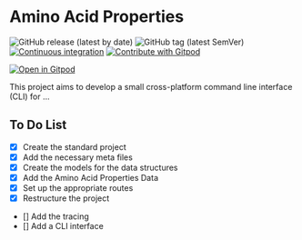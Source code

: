 
# Amino Acid Properties

![GitHub release (latest by date)](https://img.shields.io/github/v/release/AliSajid/aaprop)
![GitHub tag (latest SemVer)](https://img.shields.io/github/v/tag/AliSajid/aaprop)
[![Continuous integration](https://github.com/AliSajid/aaprop/actions/workflows/ci.yaml/badge.svg?branch=main&event=push)](https://github.com/AliSajid/aaprop/actions/workflows/ci.yaml)
[![Contribute with Gitpod](https://img.shields.io/badge/Contribute%20with-Gitpod-908a85?logo=gitpod)](https://gitpod.io/#AliSajid/demo-app)


[![Open in Gitpod](https://gitpod.io/button/open-in-gitpod.svg)](https://gitpod.io/#AliSajid/demo-app)

This project aims to develop a small cross-platform command line interface (CLI) for ...

## To Do List

- [X] Create the standard project
- [X] Add the necessary meta files
- [X] Create the models for the data structures
- [X] Add the Amino Acid Properties Data
- [X] Set up the appropriate routes
- [X] Restructure the project
- [] Add the tracing
- [] Add a CLI interface
